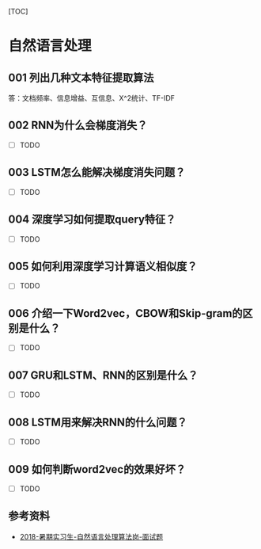 [TOC]

# 自然语言处理

## 001 列出几种文本特征提取算法

答：文档频率、信息增益、互信息、X^2统计、TF-IDF

## 002 RNN为什么会梯度消失？

- [ ] TODO

## 003 LSTM怎么能解决梯度消失问题？

- [ ] TODO

## 004 深度学习如何提取query特征？

- [ ] TODO

## 005 如何利用深度学习计算语义相似度？

- [ ] TODO

## 006 介绍一下Word2vec，CBOW和Skip-gram的区别是什么？

- [ ] TODO

## 007 GRU和LSTM、RNN的区别是什么？

- [ ] TODO

## 008 LSTM用来解决RNN的什么问题？

- [ ] TODO

## 009 如何判断word2vec的效果好坏？

- [ ] TODO

## 参考资料

- [2018-暑期实习生-自然语言处理算法岗-面试题](<https://blog.csdn.net/qq_28031525/article/details/80028055>)


